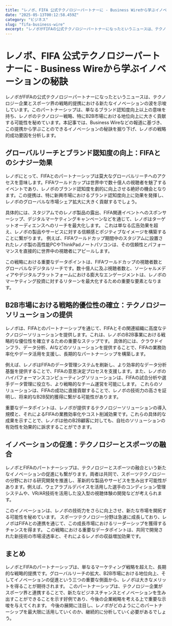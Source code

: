 ```yaml
---
title: "レノボ、FIFA 公式テクノロジーパートナーに - Business Wireから学ぶイノベーションの秘訣"
date: "2025-05-13T00:12:58.459Z"
category: "ビジネス"
slug: "fifa-business-wire"
excerpt: "レノボがFIFAの公式テクノロジーパートナーになったというニュースは、テクノロジー企業とスポーツ界の戦略的提携における新たなイノベーションの波を示唆しています。このパートナーシップは、単なるブランド認知度向上以上の意味を持ち、レノボのテクノロジー戦略、特にB2B市場における地位向上に大きく貢献する可..."
---
```


# レノボ、FIFA 公式テクノロジーパートナーに - Business Wireから学ぶイノベーションの秘訣

レノボがFIFAの公式テクノロジーパートナーになったというニュースは、テクノロジー企業とスポーツ界の戦略的提携における新たなイノベーションの波を示唆しています。このパートナーシップは、単なるブランド認知度向上以上の意味を持ち、レノボのテクノロジー戦略、特にB2B市場における地位向上に大きく貢献する可能性を秘めています。本記事では、Business Wireなどの報道に基づき、この提携から学ぶことのできるイノベーションの秘訣を掘り下げ、レノボの戦略的成功要因を分析します。


## グローバルリーチとブランド認知度の向上：FIFAとのシナジー効果

レノボにとって、FIFAとのパートナーシップは莫大なグローバルリーチへのアクセスを意味します。FIFAワールドカップは世界中で数十億人の視聴者を魅了するイベントであり、レノボのブランド認知度を劇的に向上させる絶好の機会となります。この提携は、特に新興市場におけるブランド認知度向上に効果を発揮し、レノボのグローバルな市場シェア拡大に大きく貢献するでしょう。

具体的には、スタジアムでのレノボ製品の露出、FIFA関連イベントへのスポンサーシップ、デジタルマーケティングキャンペーンなどを通じて、レノボはターゲットオーディエンスへのリーチを最大化します。  これは単なる広告効果を超え、レノボの製品やサービスに対する信頼感とポジティブなイメージを構築することに繋がります。  例えば、FIFAワールドカップ期間中のスタジアムに設置されたレノボ製の高性能PCやThinkPadノートパソコンは、その信頼性とパフォーマンスを直接的に世界中の視聴者にアピールします。

この戦略における重要なデータポイントは、FIFAワールドカップの視聴者数とグローバルなデジタルリーチです。数十億人に及ぶ視聴者数と、ソーシャルメディアやデジタルプラットフォームにおける膨大なエンゲージメントは、レノボのマーケティング投資に対するリターンを最大化するための重要な要素となります。


## B2B市場における戦略的優位性の確立：テクノロジーソリューションの提供

レノボは、FIFAとのパートナーシップを通じて、FIFAとその関連組織に高度なテクノロジーソリューションを提供します。これは、レノボのB2B事業における戦略的な優位性を確立するための重要なステップです。  具体的には、クラウドインフラ、データ分析、AIなどのソリューションを提供することで、FIFAの業務効率化やデータ活用を支援し、長期的なパートナーシップを構築します。

例えば、レノボはFIFAのデータ管理システムを刷新し、より効率的なデータ分析基盤を提供することで、FIFAの意思決定プロセスを支援します。また、レノボのハイパフォーマンスコンピューティングソリューションは、FIFAの試合分析や選手データ管理に役立ち、より戦略的なチーム運営を可能にします。  これらのソリューションは、FIFAの成功に直接貢献することで、レノボの技術力の高さを証明し、将来的なB2B契約獲得に繋がる可能性があります。

重要なデータポイントは、レノボが提供するテクノロジーソリューションの導入規模と、それによるFIFAの業務効率化やコスト削減効果です。これらの具体的な成果を示すことで、レノボは他のB2B顧客に対しても、自社のソリューションの有効性を効果的に訴求することができます。


## イノベーションの促進：テクノロジーとスポーツの融合

レノボとFIFAのパートナーシップは、テクノロジーとスポーツの融合という新たなイノベーションの促進にも繋がります。両者は共同で、スポーツテクノロジーの分野における研究開発を推進し、革新的な製品やサービスを生み出す可能性があります。例えば、ウェアラブルデバイスを活用した選手のコンディション管理システムや、VR/AR技術を活用した没入型の視聴体験の開発などが考えられます。

このイノベーションは、レノボの技術力をさらに向上させ、新たな市場を開拓する可能性を秘めています。  スポーツテクノロジー分野は急速に成長しており、レノボはFIFAとの連携を通じて、この成長市場におけるリーダーシップを獲得するチャンスを得ます。  この戦略における重要なデータポイントは、共同で開発された新技術の市場浸透率と、それによるレノボの収益増加効果です。


## まとめ

レノボとFIFAのパートナーシップは、単なるマーケティング戦略を超えた、長期的な戦略的提携です。グローバルリーチの拡大、B2B市場における地位向上、そしてイノベーションの促進という三つの重要な側面から、レノボは大きなメリットを得ることが期待されます。  このパートナーシップは、テクノロジー企業がスポーツ界と連携することで、新たなビジネスチャンスとイノベーションを生み出すことができることを示す好例であり、今後の企業戦略を考える上で重要な示唆を与えてくれます。  今後の展開に注目し、レノボがどのようにこのパートナーシップを最大限に活用していくのか、継続的に分析していく必要があるでしょう。
